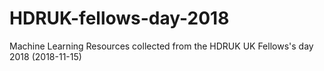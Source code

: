 # HDRUK-fellows-day-2018
Machine Learning Resources collected from the HDRUK UK Fellows's day 2018 (2018-11-15)
